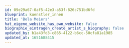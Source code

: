 ```yaml
---
id: 09e29a67-0af5-42e3-a53f-826c751bd6fd
blueprint: kuenstler_innen
title: 'Bela Meiers'
hat_eigene_website_has_own_website: false
biographie_eintragen_create_artist_s_biography: false
updated_by: b1a43fd3-c865-4122-b6cc-50cfa81a1985
updated_at: 1651688415
---
```

